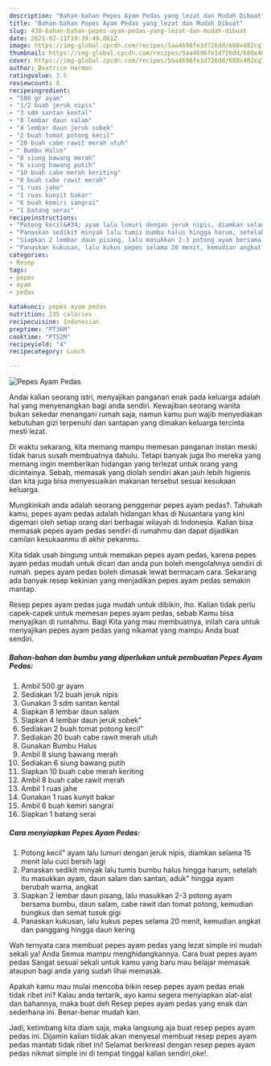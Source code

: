 ```yaml
---
description: "Bahan-bahan Pepes Ayam Pedas yang lezat dan Mudah Dibuat"
title: "Bahan-bahan Pepes Ayam Pedas yang lezat dan Mudah Dibuat"
slug: 438-bahan-bahan-pepes-ayam-pedas-yang-lezat-dan-mudah-dibuat
date: 2021-02-11T19:39:49.861Z
image: https://img-global.cpcdn.com/recipes/5aa4696fe1d726dd/680x482cq70/pepes-ayam-pedas-foto-resep-utama.jpg
thumbnail: https://img-global.cpcdn.com/recipes/5aa4696fe1d726dd/680x482cq70/pepes-ayam-pedas-foto-resep-utama.jpg
cover: https://img-global.cpcdn.com/recipes/5aa4696fe1d726dd/680x482cq70/pepes-ayam-pedas-foto-resep-utama.jpg
author: Beatrice Harmon
ratingvalue: 3.5
reviewcount: 8
recipeingredient:
- "500 gr ayam"
- "1/2 buah jeruk nipis"
- "3 sdm santan kental"
- "8 lembar daun salam"
- "4 lembar daun jeruk sobek"
- "2 buah tomat potong kecil"
- "20 buah cabe rawit merah utuh"
- " Bumbu Halus"
- "8 siung bawang merah"
- "6 siung bawang putih"
- "10 buah cabe merah keriting"
- "8 buah cabe rawit merah"
- "1 ruas jahe"
- "1 ruas kunyit bakar"
- "6 buah kemiri sangrai"
- "1 batang serai"
recipeinstructions:
- "Potong kecil&#34; ayam lalu lumuri dengan jeruk nipis, diamkan selama 15 menit lalu cuci bersih lagi"
- "Panaskan sedikit minyak lalu tumis bumbu halus hingga harum, setelah itu masukkan ayam, daun salam dan santan, aduk&#34; hingga ayam berubah warna, angkat"
- "Siapkan 2 lembar daun pisang, lalu masukkan 2-3 potong ayam bersama bumbu, daun salam, cabe rawit dan tomat potong, kemudian bungkus dan semat tusuk gigi"
- "Panaskan kukusan, lalu kukus pepes selama 20 menit, kemudian angkat dan panggang hingga daun kering"
categories:
- Resep
tags:
- pepes
- ayam
- pedas

katakunci: pepes ayam pedas 
nutrition: 235 calories
recipecuisine: Indonesian
preptime: "PT36M"
cooktime: "PT52M"
recipeyield: "4"
recipecategory: Lunch

---
```



![Pepes Ayam Pedas](https://img-global.cpcdn.com/recipes/5aa4696fe1d726dd/680x482cq70/pepes-ayam-pedas-foto-resep-utama.jpg)

Andai kalian seorang istri, menyajikan panganan enak pada keluarga adalah hal yang menyenangkan bagi anda sendiri. Kewajiban seorang  wanita bukan sekedar menangani rumah saja, namun kamu pun wajib menyediakan kebutuhan gizi terpenuhi dan santapan yang dimakan keluarga tercinta mesti lezat.

Di waktu  sekarang, kita memang mampu memesan panganan instan meski tidak harus susah membuatnya dahulu. Tetapi banyak juga lho mereka yang memang ingin memberikan hidangan yang terlezat untuk orang yang dicintainya. Sebab, memasak yang diolah sendiri akan jauh lebih higienis dan kita juga bisa menyesuaikan makanan tersebut sesuai kesukaan keluarga. 



Mungkinkah anda adalah seorang penggemar pepes ayam pedas?. Tahukah kamu, pepes ayam pedas adalah hidangan khas di Nusantara yang kini digemari oleh setiap orang dari berbagai wilayah di Indonesia. Kalian bisa memasak pepes ayam pedas sendiri di rumahmu dan dapat dijadikan camilan kesukaanmu di akhir pekanmu.

Kita tidak usah bingung untuk memakan pepes ayam pedas, karena pepes ayam pedas mudah untuk dicari dan anda pun boleh mengolahnya sendiri di rumah. pepes ayam pedas boleh dimasak lewat bermacam cara. Sekarang ada banyak resep kekinian yang menjadikan pepes ayam pedas semakin mantap.

Resep pepes ayam pedas juga mudah untuk dibikin, lho. Kalian tidak perlu capek-capek untuk memesan pepes ayam pedas, sebab Kamu bisa menyajikan di rumahmu. Bagi Kita yang mau membuatnya, inilah cara untuk menyajikan pepes ayam pedas yang nikamat yang mampu Anda buat sendiri.

<!--inarticleads1-->

##### Bahan-bahan dan bumbu yang diperlukan untuk pembuatan Pepes Ayam Pedas:

1. Ambil 500 gr ayam
1. Sediakan 1/2 buah jeruk nipis
1. Gunakan 3 sdm santan kental
1. Siapkan 8 lembar daun salam
1. Siapkan 4 lembar daun jeruk sobek&#34;
1. Sediakan 2 buah tomat potong kecil&#34;
1. Sediakan 20 buah cabe rawit merah utuh
1. Gunakan  Bumbu Halus
1. Ambil 8 siung bawang merah
1. Sediakan 6 siung bawang putih
1. Siapkan 10 buah cabe merah keriting
1. Ambil 8 buah cabe rawit merah
1. Ambil 1 ruas jahe
1. Gunakan 1 ruas kunyit bakar
1. Ambil 6 buah kemiri sangrai
1. Siapkan 1 batang serai




<!--inarticleads2-->

##### Cara menyiapkan Pepes Ayam Pedas:

1. Potong kecil&#34; ayam lalu lumuri dengan jeruk nipis, diamkan selama 15 menit lalu cuci bersih lagi
1. Panaskan sedikit minyak lalu tumis bumbu halus hingga harum, setelah itu masukkan ayam, daun salam dan santan, aduk&#34; hingga ayam berubah warna, angkat
1. Siapkan 2 lembar daun pisang, lalu masukkan 2-3 potong ayam bersama bumbu, daun salam, cabe rawit dan tomat potong, kemudian bungkus dan semat tusuk gigi
1. Panaskan kukusan, lalu kukus pepes selama 20 menit, kemudian angkat dan panggang hingga daun kering




Wah ternyata cara membuat pepes ayam pedas yang lezat simple ini mudah sekali ya! Anda Semua mampu menghidangkannya. Cara buat pepes ayam pedas Sangat sesuai sekali untuk kamu yang baru mau belajar memasak ataupun bagi anda yang sudah lihai memasak.

Apakah kamu mau mulai mencoba bikin resep pepes ayam pedas enak tidak ribet ini? Kalau anda tertarik, ayo kamu segera menyiapkan alat-alat dan bahannya, maka buat deh Resep pepes ayam pedas yang enak dan sederhana ini. Benar-benar mudah kan. 

Jadi, ketimbang kita diam saja, maka langsung aja buat resep pepes ayam pedas ini. Dijamin kalian tiidak akan menyesal membuat resep pepes ayam pedas mantab tidak ribet ini! Selamat berkreasi dengan resep pepes ayam pedas nikmat simple ini di tempat tinggal kalian sendiri,oke!.

